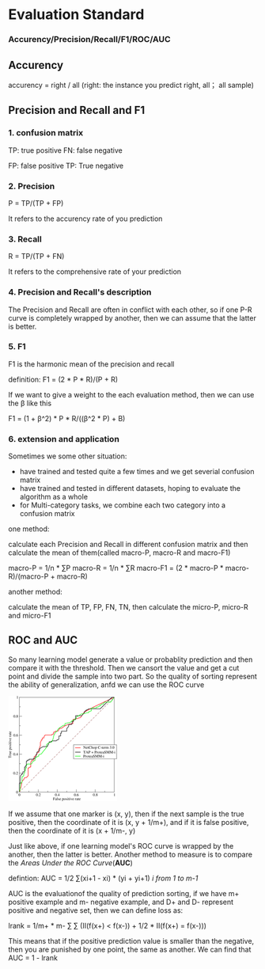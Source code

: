 # Evaluation Standard
### Accurency/Precision/Recall/F1/ROC/AUC

## Accurency
accurency = right / all (right: the instance you predict right, all； all sample)
## Precision and Recall and F1
### 1. confusion matrix
TP: true positive   FN: false negative

FP: false positive   TP: True negative

### 2. Precision
P = TP/(TP + FP)

It refers to the accurency rate of you prediction
### 3. Recall
R = TP/(TP + FN)

It refers to the comprehensive rate of your prediction

### 4. Precision and Recall's description
The Precision and Recall are often in conflict with each other, so if one P-R curve is completely wrapped by another, then we can assume that the latter is better.
### 5. F1
F1 is the harmonic mean of the precision and recall

definition: F1 = (2 * P * R)/(P + R)

If we want to give a weight to the each evaluation method, then we can use the β like this

F1 = (1 + β^2) * P * R/((β^2 * P) + B)

### 6. extension and application
Sometimes we some other situation:
* have trained and tested quite a few times and we get severial confusion matrix  
* have trained and tested in different datasets, hoping to evaluate the algorithm as a whole
* for Multi-category tasks, we combine each two category into a confusion matrix

one method:

calculate each Precision and Recall in different confusion matrix and then calculate the mean of them(called macro-P, macro-R and macro-F1)

macro-P = 1/n * ∑P 
macro-R = 1/n * ∑R
macro-F1 = (2 * macro-P * macro-R)/(macro-P + macro-R)

another method:

calculate the mean of TP, FP, FN, TN, then calculate the micro-P, micro-R and micro-F1
## ROC and AUC

So many learning model generate a value or probablity prediction and then compare it with the threshold. Then we cansort the value and get a cut point and divide the sample into two part. So the quality of sorting represent the ability of generalization, anfd we can use the ROC curve

![](ROC.png)

If we assume that one marker is (x, y), then if the next sample is the true positive, then the coordinate of it is (x, y + 1/m+), and if it is false positive, then the coordinate of it is (x + 1/m-, y)

Just like above, if one learning model's ROC curve is wrapped by the another, then the latter is better. Another method to measure is to compare the *Areas Under the ROC Curve*(**AUC**)

defintion: AUC = 1/2 ∑(xi+1 - xi) * (yi + yi+1)   *i from 1 to m-1*

AUC is the evaluationof the quality of prediction sorting, if we have m+ positive example and m- negative example, and D+ and D- represent positive and negative set, then we can define loss as:

lrank = 1/m+ * m- ∑ ∑ (II(f(x+) < f(x-)) + 1/2 * II(f(x+) = f(x-)))

This means that if the positive prediction value is smaller than the negative, then you are punished by one point, the same as another. We can find that AUC = 1 - lrank




